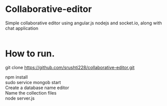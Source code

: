 # Collaborative-editor
Simple collaborative editor using angular.js nodejs and socket.io, along with chat application<br />
<br />
# How to run.<br />
git clone https://github.com/srushti228/collaborative-editor.git<br />

npm install<br />
sudo service mongob start</br>
Create a database name editor</br>
Name the collection files</br>
node server.js<br />
